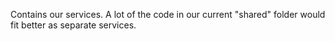 Contains our services. A lot of the code in our current "shared" folder would fit better as separate services.